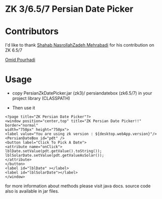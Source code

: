 ZK 3/6.5/7 Persian Date Picker
===


Contributors
===

I'd like to thank [Shahab NasrollahZadeh Mehrabadi](shahab.mehrabadi@gmail.com) for his contribution on ZK 6.5/7

[Omid Pourhadi](http://omidbiz.com)

Usage
===

+ copy PersianZkDatePicker.jar (zk3)/ persiandatebox (zk6.5/7) in your project library (CLASSPATH)

+ Then use it

```
<?page title="ZK Persian Date Picker"?>
<window position="center,top" title="ZK Persian Date Picker!!" border="normal"
width="750px" height="750px">
<label value="You are using zk version : ${desktop.webApp.version}"/>
<PersianDateBox id="pdt" />
<button label="Click To Pick A Date">
<attribute name="onClick">
lblDate.setValue(pdt.getValue().toString());
lblSolarDate.setValue(pdt.getValueAsSolar());
</attribute>
</button>
<label id="lblDate" ></label>
<label id="lblSolarDate"></label>
</window>
```

for more information about methods please visit java docs. source code also is available in jar files.


